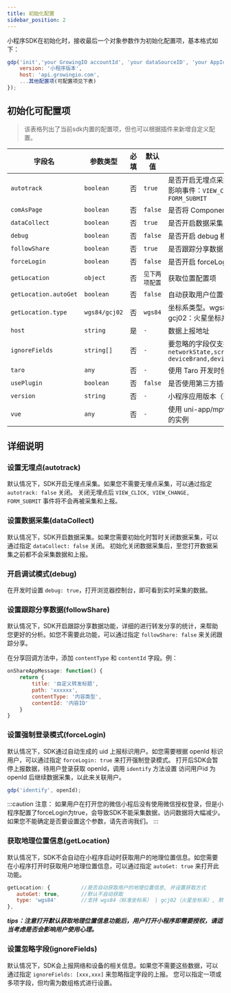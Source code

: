 ```yaml
---
title: 初始化配置
sidebar_position: 2
---
```


小程序SDK在初始化时，接收最后一个对象参数作为初始化配置项，基本格式如下：

```javascript
gdp('init','your GrowingIO accountId', 'your dataSourceID', 'your AppId', {
    version: '小程序版本',
    host: 'api.growingio.com',
    ...其他配置项(可配置项见下表)
});
```

## 初始化可配置项

>  该表格列出了当前sdk内置的配置项，但也可以根据插件来新增自定义配置。

| **字段名**            | **参数类型**  | **必填** | **默认值**     | **说明**                                                                                                           |
| --------------------- | ------------- | -------- | -------------- | ------------------------------------------------------------------------------------------------------------------ |
| `autotrack`           | `boolean`     | 否       | `true`         | 是否开启无埋点采集<br />影响事件：`VIEW_CLICK, VIEW_CHANGE, FORM_SUBMIT`                                           |
| `comAsPage`           | `boolean`     | 否       | `false`        | 是否将 Component 当做 Page 处理                                                                                    |
| `dataCollect`         | `boolean`     | 否       | `true`         | 是否开启数据采集                                                                                                   |
| `debug`               | `boolean`     | 否       | `false`        | 是否开启 debug 模式                                                                                                |
| `followShare`         | `boolean`     | 否       | `true`         | 是否跟踪分享数据                                                                                                   |
| `forceLogin`          | `boolean`     | 否       | `false`        | 是否开启 forceLogin 强制登录模式                                                                                   |
| `getLocation`         | `object`      | 否       | `见下两项配置` | 获取位置配置项                                                                                                     |
| `getLocation.autoGet` | `boolean`     | 否       | `false`        | 自动获取用户位置信息（需要用户授权）                                                                               |
| `getLocation.type`    | `wgs84/gcj02` | 否       | `wgs84`        | 坐标系类型。wgs84：标准坐标系；gcj02：火星坐标系                                                                   |
| `host`                | `string`      | 是       | `-`            | 数据上报地址                                                                                                       |
| `ignoreFields`        | `string[]`    | 否       | `-`            | 要忽略的字段仅支持以下字段:<br />`networkState,screenHeight,screenWidth`<br />`deviceBrand,deviceModel,deviceType` |
| `taro`                | `any`         | 否       | `-`            | 使用 Taro 开发时使用的实例                                                                                         |
| `usePlugin`           | `boolean`     | 否       | `false`        | 是否使用第三方插件                                                                                                 |
| `version`             | `string`      | 否       | `-`            | 小程序应用版本（建议填写)                                                                                          |
| `vue`                 | `any`         | 否       | `-`            | 使用 uni-app/mpvue/WePY 开发时使用的实例                                                                           |

## 详细说明

### 设置无埋点(autotrack)

默认情况下，SDK开启无埋点采集。如果您不需要无埋点采集，可以通过指定 `autotrack: false` 关闭。
关闭无埋点后 `VIEW_CLICK, VIEW_CHANGE, FORM_SUBMIT` 事件将不会再被采集和上报。

### 设置数据采集(dataCollect)

默认情况下，SDK开启数据采集。如果您需要初始化时暂时关闭数据采集，可以通过指定 `dataCollect: false` 关闭。
初始化关闭数据采集后，至您打开数据采集之前都不会采集数据和上报。

### 开启调试模式(debug)

在开发时设置 `debug: true`，打开浏览器控制台，即可看到实时采集的数据。

### 设置跟踪分享数据(followShare)

默认情况下，SDK开启跟踪分享数据功能，详细的进行转发分享的统计，来帮助您更好的分析。如您不需要此功能，可以通过指定 `followShare: false` 来关闭跟踪分享。

在分享回调方法中，添加 `contentType` 和 `contentId` 字段。例：
```js
onShareAppMessage: function() {
    return {
        title: '自定义转发标题',
        path: 'xxxxxx',
        contentType: '内容类型',
        contentId: '内容ID'
    }
}
```
### 设置强制登录模式(forceLogin)

默认情况下，SDK通过自动生成的 uid 上报标识用户。如您需要根据 openId 标识用户，可以通过指定 `forceLogin: true` 来打开强制登录模式。
打开后SDK会暂停上报数据，待用户登录获取 openId，调用 `identify` 方法设置 访问用户id 为 openId 后继续数据采集，以此来关联用户。

```js
gdp('identify', openId);
```

:::caution 注意：
如果用户在打开您的微信小程后没有使用微信授权登录，但是小程序配置了forceLogin为true，会导致SDK不能采集数据，访问数据将大幅减少。如果您不能确定是否要设置这个参数，请先咨询我们。
:::

### 获取地理位置信息(getLocation)

默认情况下，SDK不会自动在小程序启动时获取用户的地理位置信息。如您需要在小程序打开时获取用户地理位置信息，可以通过指定 `autoGet: true` 来打开此功能。
```js
getLocation: {          //是否自动获取用户的地理位置信息, 并设置获取方式
   autoGet: true,       //默认不自动获取
   type: 'wgs84'        //支持 wgs84（标准坐标系） | gcj02（火星坐标系）, 默认wgs84
},
```
***tips：注意打开默认获取地理位置信息功能后，用户打开小程序即需要授权，请适当考虑是否会影响用户使用心理。***

<!-- 如果您默认没有打开此功能，当用户访问至某一功能需要位置信息时，可以手动调用地理位置接口，自动补发VISIT，采集位置信息，提升用户地域分布的分析准确性。
```js
gdp('getLocation');      // 获取用户的地理位置信息并上报
``` -->

### 设置忽略字段(ignoreFields)

默认情况下，SDK会上报网络和设备的相关信息。如果您不需要这些数据，可以通过指定 `ignoreFields: [xxx,xxx]` 来忽略指定字段的上报。
您可以指定一项或多项字段，但均需为数组格式进行设置。
